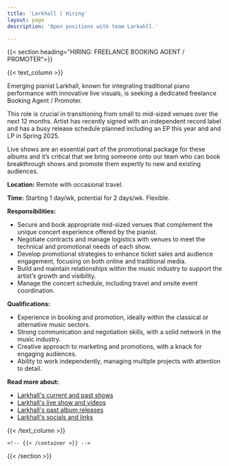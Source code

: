 ```yaml
---
title: 'Larkhall | Hiring'
layout: page
description: 'Open positions with team Larkahll.'

---
```


<!-- {{< section >}}
    {{< hero_media "Larkhall-contact.jpg" CONTACT >}}
{{< /section >}} -->



{{< section heading="HIRING: FREELANCE BOOKING AGENT / PROMOTER">}}
    <!-- {{< container background="primary" heading="HIRING: FREELANCE BOOKING AGENT / PROMOTER">}} -->
        
{{< text_column >}}

Emerging pianist Larkhall, known for integrating traditional piano performance with innovative live visuals, is seeking a dedicated freelance Booking Agent / Promoter. 

This role is crucial in transitioning from small to mid-sized venues over the next 12 months. Artist has recently signed with an independent record label and has a busy release schedule planned including an EP this year and and LP in Spring 2025. 

Live shows are an essential part of the promotional package for these albums and it’s critical that we bring someone onto our team who can book breakthrough shows and promote them expertly to new and existing audiences.

**Location:** Remote with occasional travel.

**Time:** Starting 1 day/wk, potential for 2 days/wk. Flexible.

**Responsibilities:**
- Secure and book appropriate mid-sized venues that complement the unique concert experience offered by the pianist.
- Negotiate contracts and manage logistics with venues to meet the technical and promotional needs of each show.
- Develop promotional strategies to enhance ticket sales and audience engagement, focusing on both online and traditional media.
- Build and maintain relationships within the music industry to support the artist’s growth and visibility.
- Manage the concert schedule, including travel and onsite event coordination.

**Qualifications:**
- Experience in booking and promotion, ideally within the classical or alternative music sectors.
- Strong communication and negotiation skills, with a solid network in the music industry.
- Creative approach to marketing and promotions, with a knack for engaging audiences.
- Ability to work independently, managing multiple projects with attention to detail.

**Read more about:**
- [Larkhall's current and past shows](/concerts)
- [Larkhall's live show and videos](/videos)
- [Larkhall's past album releases](/works)
- [Larkhall's socials and links](https://linktr.ee/larkhall)

{{< /text_column >}}

    <!-- {{< /container >}} -->
{{< /section >}}
